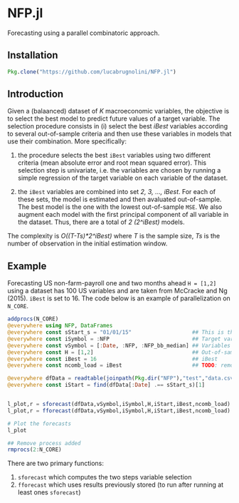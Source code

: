 # NFP.jl
Forecasting using a parallel combinatoric approach.

## Installation
```julia
Pkg.clone("https://github.com/lucabrugnolini/NFP.jl")
```


## Introduction
Given a (balaanced) dataset of _K_ macroeconomic variables, the objective is to select the best model to predict future values of a target variable. The selection procedure consists in (i) select the best _iBest_ variables according to several out-of-sample criteria and then use these variables in models that use their combination. More specifically:

1. the procedure selects the best `iBest` variables using two different criteria (mean absolute error and root mean squared error). This selection step is univariate, i.e. the variables are chosen by running a simple regression of the target variable on each variable of the dataset. 

2. the `iBest` variables are combined into set _2, 3, ..., iBest_. For each of these sets, the model is estimated and then avaluated out-of-sample. The best model is the one with the lowest out-of-sample `MSE`. We also augment each model with the first principal component of all variable in the dataset. Thus, there are a total of _2 (2^iBest)_ models. 

The complexity is _O((T-Ts)*2^iBest)_ where _T_ is the sample size, _Ts_ is the number of observation in the initial estimation window. 

## Example
Forecasting US non-farm-payroll one and two months ahead `H = [1,2]` using a dataset has 100 US variables and are taken from McCracke and Ng (2015). `iBest` is set to 16. The code below is an example of parallelization on `N_CORE`. 


```julia
addprocs(N_CORE)
@everywhere using NFP, DataFrames
@everywhere const sStart_s = "01/01/15"                   ## This is the beginning of the out-of-sample window
@everywhere const iSymbol = :NFP                          ## Target variable
@everywhere const vSymbol = [:Date, :NFP, :NFP_bb_median] ## Variables to be removed from the dataset (non-numerical and dep. var.)
@everywhere const H = [1,2]                               ## Out-of-sample horizon
@everywhere const iBest = 16                              ## iBest
@everywhere const ncomb_load = iBest                      ## TODO: remove this option

@everywhere dfData = readtable(joinpath(Pkg.dir("NFP"),"test","data.csv"), header = true)
@everywhere const iStart = find(dfData[:Date] .== sStart_s)[1]


l_plot,r = sforecast(dfData,vSymbol,iSymbol,H,iStart,iBest,ncomb_load)
l_plot,r = fforecast(dfData,vSymbol,iSymbol,H,iStart,iBest,ncomb_load)

# Plot the forecasts
l_plot

## Remove process added
rmprocs(2:N_CORE)

```

There are two primary functions:
1. `sforecast` which computes the two steps variable selection
2. `fforecast` which uses results previously stored (to run after running at least ones `sforecast`)
